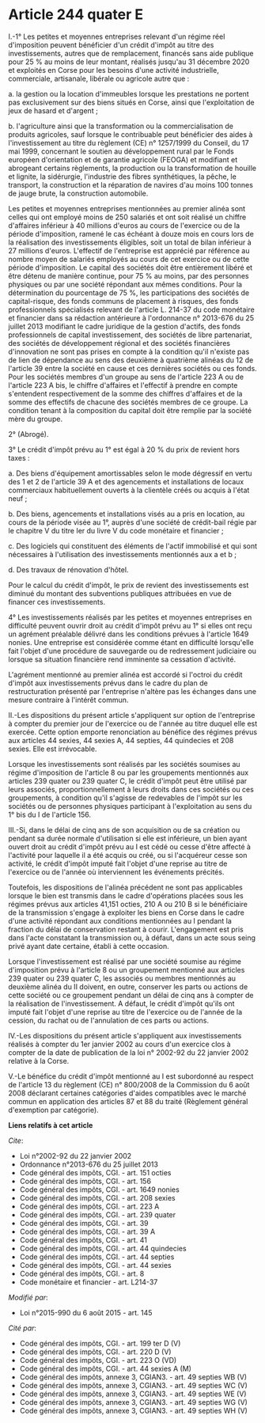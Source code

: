 # Article 244 quater E

I.-1° Les petites et moyennes entreprises relevant d'un régime réel d'imposition peuvent bénéficier d'un crédit d'impôt au
titre des investissements, autres que de remplacement, financés sans aide publique pour 25 % au moins de leur montant,
réalisés jusqu'au 31 décembre 2020 et exploités en Corse pour les besoins d'une activité industrielle, commerciale,
artisanale, libérale ou agricole autre que : 

a. la gestion ou la location d'immeubles lorsque les prestations ne portent pas exclusivement sur des biens situés en Corse,
ainsi que l'exploitation de jeux de hasard et d'argent ; 

b. l'agriculture ainsi que la transformation ou la commercialisation de produits agricoles, sauf lorsque le contribuable peut
bénéficier des aides à l'investissement au titre du règlement (CE) n° 1257/1999 du Conseil, du 17 mai 1999, concernant le
soutien au développement rural par le Fonds européen d'orientation et de garantie agricole (FEOGA) et modifiant et abrogeant
certains règlements, la production ou la transformation de houille et lignite, la sidérurgie, l'industrie des fibres
synthétiques, la pêche, le transport, la construction et la réparation de navires d'au moins 100 tonnes de jauge brute, la
construction automobile. 

Les petites et moyennes entreprises mentionnées au premier alinéa sont celles qui ont employé moins de 250 salariés et ont
soit réalisé un chiffre d'affaires inférieur à 40 millions d'euros au cours de l'exercice ou de la période d'imposition,
ramené le cas échéant à douze mois en cours lors de la réalisation des investissements éligibles, soit un total de bilan
inférieur à 27 millions d'euros. L'effectif de l'entreprise est apprécié par référence au nombre moyen de salariés employés
au cours de cet exercice ou de cette période d'imposition. Le capital des sociétés doit être entièrement libéré et être
détenu de manière continue, pour 75 % au moins, par des personnes physiques ou par une société répondant aux mêmes
conditions. Pour la détermination du pourcentage de 75 %, les participations des sociétés de capital-risque, des fonds
communs de placement à risques, des fonds professionnels spécialisés relevant de l'article L. 214-37 du code monétaire et
financier dans sa rédaction antérieure à l'ordonnance n° 2013-676 du 25 juillet 2013 modifiant le cadre juridique de la
gestion d'actifs, des fonds professionnels de capital investissement, des sociétés de libre partenariat, des sociétés de
développement régional et des sociétés financières d'innovation ne sont pas prises en compte à la condition qu'il n'existe
pas de lien de dépendance au sens des deuxième à quatrième alinéas du 12 de l'article 39 entre la société en cause et ces
dernières sociétés ou ces fonds. Pour les sociétés membres d'un groupe au sens de l'article 223 A ou de l'article 223 A bis,
le chiffre d'affaires et l'effectif à prendre en compte s'entendent respectivement de la somme des chiffres d'affaires et de
la somme des effectifs de chacune des sociétés membres de ce groupe. La condition tenant à la composition du capital doit
être remplie par la société mère du groupe. 

2° (Abrogé). 

3° Le crédit d'impôt prévu au 1° est égal à 20 % du prix de revient hors taxes : 

a. Des biens d'équipement amortissables selon le mode dégressif en vertu des 1 et 2 de l'article 39 A et des agencements et
installations de locaux commerciaux habituellement ouverts à la clientèle créés ou acquis à l'état neuf ; 

b. Des biens, agencements et installations visés au a pris en location, au cours de la période visée au 1°, auprès d'une
société de crédit-bail régie par le chapitre V du titre Ier du livre V du code monétaire et financier ; 

c. Des logiciels qui constituent des éléments de l'actif immobilisé et qui sont nécessaires à l'utilisation des
investissements mentionnés aux a et b ; 

d. Des travaux de rénovation d'hôtel. 

Pour le calcul du crédit d'impôt, le prix de revient des investissements est diminué du montant des subventions publiques
attribuées en vue de financer ces investissements. 

4° Les investissements réalisés par les petites et moyennes entreprises en difficulté peuvent ouvrir droit au crédit d'impôt
prévu au 1° si elles ont reçu un agrément préalable délivré dans les conditions prévues à l'article 1649 nonies. Une
entreprise est considérée comme étant en difficulté lorsqu'elle fait l'objet d'une procédure de sauvegarde ou de redressement
judiciaire ou lorsque sa situation financière rend imminente sa cessation d'activité. 

L'agrément mentionné au premier alinéa est accordé si l'octroi du crédit d'impôt aux investissements prévus dans le cadre du
plan de restructuration présenté par l'entreprise n'altère pas les échanges dans une mesure contraire à l'intérêt commun. 

II.-Les dispositions du présent article s'appliquent sur option de l'entreprise à compter du premier jour de l'exercice ou de
l'année au titre duquel elle est exercée. Cette option emporte renonciation au bénéfice des régimes prévus aux articles 44
sexies, 44 sexies A, 44 septies, 44 quindecies et 208 sexies. Elle est irrévocable. 

Lorsque les investissements sont réalisés par les sociétés soumises au régime d'imposition de l'article 8 ou par les
groupements mentionnés aux articles 239 quater ou 239 quater C, le crédit d'impôt peut être utilisé par leurs associés,
proportionnellement à leurs droits dans ces sociétés ou ces groupements, à condition qu'il s'agisse de redevables de l'impôt
sur les sociétés ou de personnes physiques participant à l'exploitation au sens du 1° bis du I de l'article 156. 

III.-Si, dans le délai de cinq ans de son acquisition ou de sa création ou pendant sa durée normale d'utilisation si elle est
inférieure, un bien ayant ouvert droit au crédit d'impôt prévu au I est cédé ou cesse d'être affecté à l'activité pour
laquelle il a été acquis ou créé, ou si l'acquéreur cesse son activité, le crédit d'impôt imputé fait l'objet d'une reprise
au titre de l'exercice ou de l'année où interviennent les événements précités. 

Toutefois, les dispositions de l'alinéa précédent ne sont pas applicables lorsque le bien est transmis dans le cadre
d'opérations placées sous les régimes prévus aux articles 41,151 octies, 210 A ou 210 B si le bénéficiaire de la transmission
s'engage à exploiter les biens en Corse dans le cadre d'une activité répondant aux conditions mentionnées au I pendant la
fraction du délai de conservation restant à courir. L'engagement est pris dans l'acte constatant la transmission ou, à
défaut, dans un acte sous seing privé ayant date certaine, établi à cette occasion. 

Lorsque l'investissement est réalisé par une société soumise au régime d'imposition prévu à l'article 8 ou un groupement
mentionné aux articles 239 quater ou 239 quater C, les associés ou membres mentionnés au deuxième alinéa du II doivent, en
outre, conserver les parts ou actions de cette société ou ce groupement pendant un délai de cinq ans à compter de la
réalisation de l'investissement. A défaut, le crédit d'impôt qu'ils ont imputé fait l'objet d'une reprise au titre de
l'exercice ou de l'année de la cession, du rachat ou de l'annulation de ces parts ou actions. 

IV.-Les dispositions du présent article s'appliquent aux investissements réalisés à compter du 1er janvier 2002 au cours d'un
exercice clos à compter de la date de publication de la loi n° 2002-92 du 22 janvier 2002 relative à la Corse. 

V.-Le bénéfice du crédit d'impôt mentionné au I est subordonné au respect de l'article 13 du règlement (CE) n° 800/2008 de la
Commission du 6 août 2008 déclarant certaines catégories d'aides compatibles avec le marché commun en application des
articles 87 et 88 du traité (Règlement général d'exemption par catégorie).

**Liens relatifs à cet article**

_Cite_:

  - Loi n°2002-92 du 22 janvier 2002
  - Ordonnance n°2013-676 du 25 juillet 2013
  - Code général des impôts, CGI. - art. 151 octies
  - Code général des impôts, CGI. - art. 156
  - Code général des impôts, CGI. - art. 1649 nonies
  - Code général des impôts, CGI. - art. 208 sexies
  - Code général des impôts, CGI. - art. 223 A
  - Code général des impôts, CGI. - art. 239 quater
  - Code général des impôts, CGI. - art. 39
  - Code général des impôts, CGI. - art. 39 A
  - Code général des impôts, CGI. - art. 41
  - Code général des impôts, CGI. - art. 44 quindecies
  - Code général des impôts, CGI. - art. 44 septies
  - Code général des impôts, CGI. - art. 44 sexies
  - Code général des impôts, CGI. - art. 8
  - Code monétaire et financier - art. L214-37

_Modifié par_:

  - Loi n°2015-990 du 6 août 2015 - art. 145

_Cité par_:

  - Code général des impôts, CGI. - art. 199 ter D (V)
  - Code général des impôts, CGI. - art. 220 D (V)
  - Code général des impôts, CGI. - art. 223 O (VD)
  - Code général des impôts, CGI. - art. 44 sexies A (M)
  - Code général des impôts, annexe 3, CGIAN3. - art. 49 septies WB (V)
  - Code général des impôts, annexe 3, CGIAN3. - art. 49 septies WC (V)
  - Code général des impôts, annexe 3, CGIAN3. - art. 49 septies WE (V)
  - Code général des impôts, annexe 3, CGIAN3. - art. 49 septies WG (V)
  - Code général des impôts, annexe 3, CGIAN3. - art. 49 septies WH (V)
